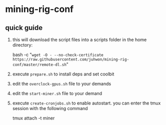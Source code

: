 # mining-rig-conf


## quick guide

1. this will download the script files into a scripts folder in the home directory:

    bash -c "`wget -O - --no-check-certificate https://raw.githubusercontent.com/juhwon/mining-rig-conf/master/remote-dl.sh`"

2. execute `prepare.sh` to install deps and set coolbit

3. edit the `overclock-gpus.sh` file to your demands

4. edit the `start-miner.sh` file to your demand

5. execute `create-cronjobs.sh` to enable autostart.
you can enter the tmux session with the following command

    tmux attach -t miner

